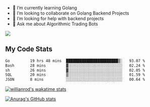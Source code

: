 
- 🌱 I’m currently learning Golang
- 👯 I’m looking to collaborate on Golang Backend Projects
- 🤔 I’m looking for help with backend projects
- 💬 Ask me about Algorithmic Trading Bots

![](https://github-profile-trophy.vercel.app/?username=kevinbarrero)

## My Code Stats

<!--START_SECTION:waka-->

```txt
Go         19 hrs 48 mins  ███████████████████████▒░   93.07 %
Bash       28 mins         ▓░░░░░░░░░░░░░░░░░░░░░░░░   02.24 %
sh         26 mins         ▓░░░░░░░░░░░░░░░░░░░░░░░░   02.05 %
SQL        20 mins         ▒░░░░░░░░░░░░░░░░░░░░░░░░   01.59 %
JSON       8 mins          ░░░░░░░░░░░░░░░░░░░░░░░░░   00.64 %
```

<!--END_SECTION:waka-->

[![willianrod's wakatime stats](https://github-readme-stats.vercel.app/api/wakatime?username=holdandup&layout=compact&theme=react&custom_title=Wakatime%20All%20Time%20Stats&langs_count=8)](https://github.com/anuraghazra/github-readme-stats)

[![Anurag's GitHub stats](https://github-readme-stats.vercel.app/api?username=Kevinbarrero)](https://github.com/anuraghazra/github-readme-stats)




